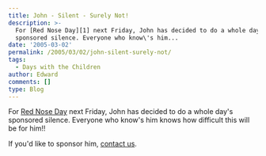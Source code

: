 ```yaml
---
title: John - Silent - Surely Not!
description: >-
  For [Red Nose Day][1] next Friday, John has decided to do a whole day\'s
  sponsored silence. Everyone who know\'s him...
date: '2005-03-02'
permalink: /2005/03/02/john-silent-surely-not/
tags:
  - Days with the Children
author: Edward
comments: []
type: Blog
---
```


For [Red Nose Day][1] next Friday, John has decided to do a whole day\'s
sponsored silence. Everyone who know\'s him knows how difficult this
will be for him!!

If you\'d like to sponsor him, [contact us][2].



[1]: https://www.rednoseday.com/
[2]: https://www.tarrant.org.uk/2004/03/07/contact_us.html
